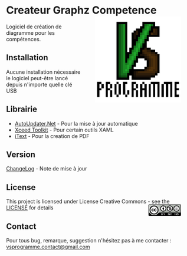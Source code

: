 # Createur Graphz Competence<a href="https://github.com/VincentSinel"><img align="right" src="https://raw.githubusercontent.com/VincentSinel/Image/master/Icone.png" width="233" style="margin:0px 30px" alt="VS Programme"></a>

Logiciel de création de diagramme pour les compétences.


## Installation

Aucune installation nécessaire le logiciel peut-être lancé depuis n'importe quelle clé USB

## Librairie

* [AutoUpdater.Net](https://github.com/ravibpatel/AutoUpdater.NET) - Pour la mise à jour automatique
* [Xceed Toolkit](https://github.com/xceedsoftware/wpftoolkit) - Pour certain outils XAML
* [iText](https://github.com/itext/itextsharp) - Pour la creation de PDF

## Version

[ChangeLog](Note%20Mise%20A%20Jour.txt) - Note de mise à jour

## License

This project is licensed under License Creative Commons - see the [LICENSE](https://creativecommons.org/licenses/by-nc-nd/4.0/) for details<a href="https://creativecommons.org/licenses/by-nc-nd/4.0/"><img align="right" src="https://raw.githubusercontent.com/VincentSinel/Image/master/License%20Creative%20Commons.png" width="88" style="margin:0px 30px" alt="VS Programme"></a>

## Contact

Pour tous bug, remarque, suggestion n'hésitez pas à me contacter :
vsprogramme.contact@gmail.com
